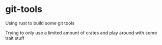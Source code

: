 # git-tools
Using rust to build some git tools

Trying to only use a limited amount of crates and play around with some trait stuff 
